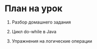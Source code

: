 # План на урок

1. Разбор домашнего задания

2. Цикл do-while в Java

3. Упражнения на логические операции
